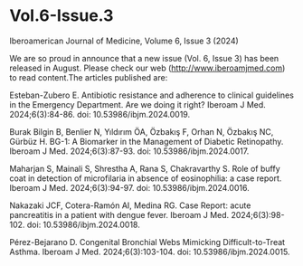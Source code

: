 # Vol.6-Issue.3
Iberoamerican Journal of Medicine, Volume 6, Issue 3 (2024)

We are so proud in announce that a new issue (Vol. 6, Issue 3) has been released in August. Please check our web (http://www.iberoamjmed.com) to read content.The articles published are:

Esteban-Zubero E. Antibiotic resistance and adherence to clinical guidelines in the Emergency Department. Are we doing it right? Iberoam J Med. 2024;6(3):84-86. doi: 10.53986/ibjm.2024.0019.

Burak Bilgin B, Benlier N, Yıldırım ÖA, Özbakış F, Orhan N, Özbakış NC, Gürbüz H. BG-1: A Biomarker in the Management of Diabetic Retinopathy. Iberoam J Med. 2024;6(3):87-93. doi: 10.53986/ibjm.2024.0017.

Maharjan S, Mainali S, Shrestha A, Rana S, Chakravarthy S. Role of buffy coat in detection of microfilaria in absence of eosinophilia: a case report. Iberoam J Med. 2024;6(3):94-97. doi: 10.53986/ibjm.2024.0016.

Nakazaki JCF, Cotera-Ramón AI, Medina RG. Case Report: acute pancreatitis in a patient with dengue fever. Iberoam J Med. 2024;6(3):98-102. doi: 10.53986/ibjm.2024.0018.

Pérez-Bejarano D. Congenital Bronchial Webs Mimicking Difficult-to-Treat Asthma. Iberoam J Med. 2024;6(3):103-104. doi: 10.53986/ibjm.2024.0015.
